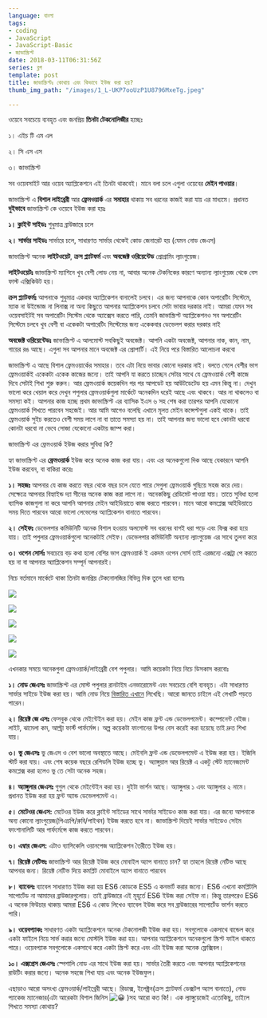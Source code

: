 ```yaml
---
language: বাংলা
tags:
- coding
- JavaScript
- JavaScript-Basic
- জাভাস্ক্রিপ্ট
date: 2018-03-11T06:31:56Z
series: ব্লগ
template: post
title: জাভাস্ক্রিপ্টঃ কোথায় এবং কিভাবে ইউজ করা হয়?
thumb_img_path: "/images/1_L-UKP7ooUzP1U8796MxeTg.jpeg"

---
```

ওয়েবে সবচেয়ে ব্যবহৃত এবং জনপ্রিয় **তিনটা টেকনোলিজীর** হচ্ছেঃ

১। এইচ টি এম এল

২। সি এস এস

৩। জাভাস্ক্রিপ্ট

সব ওয়েবসাইট আর ওয়েব অ্যাপ্লিকেশনে এই তিনটা থাকবেই। মানে বলা চলে এগুলা ওয়েবের **মেইন পাওয়ার**।

জাভাস্ক্রিপ্ট এ **বিশাল লাইব্রেরী** আর **ফ্রেমওয়ার্ক** এর **সমাহার** থাকায় সব ধরনের কাজই করা যায় এর মাধ্যমে। প্রধানত **দুইভাবে** জাভাস্ক্রিপ্ট কে ওয়েবে ইউজ করা হয়ঃ

**১। ক্লাইন্ট সাইডঃ** শুধুমাত্র ব্রাউজারে চলে

**২। সার্ভার সাইডঃ** সার্ভারে চলে, সাধারণত সার্ভার থেকেই কোড জেনারেট হয় (যেমন নোড জেএস)

জাভাস্ক্রিপ্ট অনেক **লাইটওয়েট**, **ক্রস প্ল্যাটফর্ম** এবং **অবজেক্ট ওরিয়েন্টেড** প্রোগ্রামিং ল্যাংগুয়েজ।

**লাইটওয়েটঃ** জাভাস্ক্রিপ্ট ম্যাশিনে খুব বেশী লোড নেয় না, আবার অনেক টেকনিকের কারণে অন্যান্য ল্যাংগুয়েজ থেকে বেস ফাস্ট এক্সিকিউট হয়।

**ক্রস প্ল্যাটফর্মঃ** আপনাকে শুধুমাত্র একবার অ্যাপ্লিকেশন বানালেই চলবে। এর জন্য আপনাকে কোন অপারেটিং সিস্টেমে, ম্যাক না উইন্ডোজ না লিনাক্স না অন্য কিছুতে আপনার অ্যাপ্লিকেশন চলবে সেটা ভাবার দরকার নাই। আমরা যেমন সব ওয়েবসাইটই সব অপারেটিং সিস্টেম থেকে অ্যাক্সেস করতে পারি, তেমনি জাভাস্ক্রিপ্ট অ্যাপ্লিকেশনও সব অপারেটিং সিস্টেমে চলবে খুব বেশী বা একেকটা অপারেটিং সিস্টেমের জন্য একেকবার ডেভেলপ করার দরকার নাই

**অবজেক্ট ওরিয়েন্টেডঃ** জাভাস্ক্রিপ্ট এ আলমোস্ট সবকিছুই অবজেক্ট। আপনি একটা অবজেক্ট, আপনার নাক, কান, নাম, গায়ের রঙ আছে। এগুলা সব আপনার মানে অবজেক্ট এর প্রোপার্টি। এই নিয়ে পরে বিস্তারিত আলোচনা করবো

জাভাস্ক্রিপ্ট এ আছে বিশাল ফ্রেমওয়ার্কের সমাহার। তবে এটা নিয়ে ভাবার কোনো দরকার নাই। বলতে গেলে বেশীর ভাগ ফ্রেমওয়ার্কই একেকটা একেক কাজের জন্যে। তাই আপনি যা করতে চাচ্ছেন সেটার সাথে যে ফ্রেমওয়ার্ক বেশী কাজে দিবে সেটাই শিখা শুরু করুন। আর ফ্রেমওয়ার্ক কয়েকদিন পর পর আপডেট হয় আউটডেটেড হয় এমন কিন্তু না। দেখুন ভালো করে খেয়াল করে দেখুন পপুলার ফ্রেমওয়ার্কগুলা মার্কেটে অনেকদিন ধরেই আছে এবং থাকবে। আর না থাকলেও বা সমস্যা কই। আপনার কাজ হচ্ছে প্রথম জাভাস্ক্রিপ্ট এর ব্যাসিক ইএস ৬ সহ শেষ করা তারপর আপনি যেকোনো ফ্রেমওয়ার্ক শিখতে পারবেন সহজেই। আর আমি আগেও বলেছি এখানে মূলত মেইন কন্সেপ্টগুলা একই থাকে। তাই ফ্রেমওয়ার্ক সুইচ করতেও বেশী সময় লাগে না বা তাতে সমস্যা হয় না। তাই আপনার জন্য ভালো হবে কোনটা ধরবো কোনটা ধরবো না ভেবে সোজা যেকোনো একটায় জাম্প করা।

জাভাস্ক্রিপ্ট এর ফ্রেমওয়ার্ক ইউজ করার সুবিধা কি?

হ্যা জাভাস্ক্রিপ্ট এর **ফ্রেমওয়ার্ক** ইউজ করে অনেক কাজ করা যায়। এবং এর অনেকগুলো দিক আছে যেকারনে আপনি ইউজ করবেন, বা বাকিরা করেঃ

**১। সহজঃ** আপনার যে কাজ করতে বছর থেকে বছর চলে যেতে পারে সেগুলা ফ্রেমওয়ার্ক গুছিয়ে সহজ করে দেয়। সেক্ষেত্রে আপনার বিহ্যাইন্ড দ্যা সীনের অনেক কাজ করা লাগে না। অনেককিছু রেডিমেট পাওয়া যায়। তাতে সুবিধা হলো ব্যাসিক কাজগুলা না করে আপনি আপনার মেইন আইডিয়াতে কাজ করতে পারবেন। মানে আরো কমপ্লেক্স আইডিয়াতে সময় দিতে পারবেন আরো ভালো লেভেলের অ্যাপ্লিকেশন বানাতে পারবেন।

**২। সেইফঃ** ডেভেলপার কমিউনিটি অনেক বিশাল হওয়ায় অলমোস্ট সব ধরনের বাগই ধরা পড়ে এবং ফিক্স করা হয়ে যায়। তাই পপুলার ফ্রেমওয়ার্কগুলো অনেকটাই সেইফ। ডেভেলপার কমিউনিটি অন্যান্য ল্যাংগুয়েজ এর সাথে তুলনা করে

**৩। ওপেন সোর্সঃ** সবচেয়ে বড় কথা হলো বেশির ভাগ ফ্রেমওয়ার্ক ই একদম ওপেন সোর্স তাই এরজন্যে এক্সট্রা পে করতে হয় না বা আপনার অ্যাপ্লিকেশন সম্পূর্ন আপনারই।

নিচে বর্তমানে মার্কেটে থাকা তিনটা জনপ্রিয় টেকনোলজির বিভিন্ন দিক তুলে ধরা হলোঃ

![](https://cdn-images-1.medium.com/max/800/1*JKC306y5NDlHLOo4wE38Gg.png)

![](https://cdn-images-1.medium.com/max/800/1*178ofikeTaWHFEcnUTPbDA.png)

![](https://cdn-images-1.medium.com/max/800/1*Aq-iCff3Yxn8duB_kfddBg.png)

![](https://cdn-images-1.medium.com/max/800/1*oz5_uDAtQFPxzGDTekrOmg.png)

![](https://cdn-images-1.medium.com/max/800/1*aV1Txb-Tbxvg6kOWs7u6pA.png)

এখনকার সময়ে অনেকগুলা ফ্রেমওয়ার্ক/লাইব্রেরী বেশ পপুলার। আমি কয়েকটা নিয়ে নিচে ডিসকাস করবোঃ

**১। নোড জেএসঃ** জাভাস্ক্রিপ্ট এর মোস্ট পপুলার রানটাইম এনভারোমেন্ট এবং সবচেয়ে বেশি ব্যবহৃত। এটা সাধারণত সার্ভার সাইডে ইউজ করা হয়। আমি নোড নিয়ে [বিস্তারিত এখানে](https://with.zonayed.me/bn/%e0%a6%aa%e0%a7%8d%e0%a6%b0%e0%a7%8b%e0%a6%97%e0%a7%8d%e0%a6%b0%e0%a6%be%e0%a6%ae%e0%a6%bf%e0%a6%82/%e0%a6%9c%e0%a7%87%e0%a6%8f%e0%a6%b8-%e0%a6%aa%e0%a7%8d%e0%a6%b0%e0%a7%8b%e0%a6%97%e0%a7%8d%e0%a6%b0%e0%a6%be%e0%a6%ae%e0%a6%bf%e0%a6%82/%e0%a6%a8%e0%a7%8b%e0%a6%a1-%e0%a6%9c%e0%a7%87%e0%a6%8f%e0%a6%b8-%e0%a6%a8%e0%a6%bf%e0%a7%9f%e0%a7%87-%e0%a6%b8%e0%a6%ac-%e0%a6%95%e0%a6%bf%e0%a6%9b%e0%a7%81/) লিখেছি। আরো জানতে চাইলে এই লেখাটি পড়তে পারেন।

**২। রিয়েক্ট জে এসঃ** ফেসবুক থেকে মেইন্টেইন করা হয়। মেইন কাজ ফ্রন্ট এন্ড ডেভেলপমেন্ট। কম্পোনেন্ট বেইজ। লাইট, ঝামেলা কম, আল্ট্রা ফার্স্ট পার্ফর্মেন্স। অল্প কয়েকটা ফাংশানের উপর বেস করেই করা হয়েছে তাই দ্রুত শিখা যায়।

**৩। ভু জেএসঃ** ভু জেএস ও বেশ ভালো অবস্থাতে আছে। মেইনলি ফ্রন্ট এন্ড ডেভেলপমেন্ট এ ইউজ করা হয়। ইজিলি স্টার্ট করা যায়। এবং শেষ কয়েক বছরে রেপিডলি ইউজ হচ্ছে ভু। অ্যাঙ্গুয়াল আর রিয়েক্ট এ একটু স্টেট ম্যানেজমেন্ট কমপ্লেক্স করা হলেও ভু তে সেটা অনেক সহজ।

**৪। অ্যাঙ্গুলার জেএসঃ** গুগুল থেকে মেইন্টেইন করা হয়। দুইটা ভার্শন আছে। অ্যাঙ্গুলার ১ এবং অ্যাঙ্গুলার ২ নামে। প্রধানত ইউজ করা হয় ফ্রন্ট অ্যান্ড ডেভেলপমেন্ট এ।

**৫। মেটেওর জেএস:** মেটেওর ইউজ করে ক্লাইন্ট সাইডের সাথে সার্ভার সাইডেও কাজ করা যায়। এর জন্যে আপনাকে অন্য কোনো ল্যাংগুয়েজ(পিএচপি/রুবি/পাইথন) ইউজ করতে হবে না। জাভাস্ক্রিপ্ট দিয়েই সার্ভার সাইডেও সেইম ফাংশানালিটি আর পার্ফর্মেন্সে কাজ করতে পারবেন।

**৬। এম্বার জেএস:** এটাও ব্যাসিকেলি ওয়ানপেজ অ্যাপ্লিকেশন তৈরীতে ইউজ হয়।

**৭। রিয়েক্ট নেটিভঃ** জাভাস্ক্রিপ্ট আর রিয়েক্ট ইউজ করে মোবাইল অ্যাপ বানাতে চান? হ্যা তাহলে রিয়েক্ট নেটিভ আছে আপনার জন্য। রিয়েক্ট নেটিভ দিয়ে কমপ্লিট মোবাইলে অ্যাপ বানাতে পারবেন

**৮। ব্যাবেলঃ** ব্যাবেল সাধারণত ইউজ করা হয় ES6 কোডকে ES5 এ কনভার্ট করার জন্যে। ES6 এখনো কমপ্লিটলি সাপোর্টেড না আমাদের ব্রাউজারগুলোয়। তাই ব্রাউজারে এই মূহূর্তে ES6 ইউজ করা সেইফ না। কিন্তু তারপরেও ES6 এ অনেক ফিউচার থাকায় আমরা ES6 এ কোড লিখেও ব্যাবেল ইউজ করে সব ব্রাউজারের সাপোর্টেড ভার্শন করতে পারি।

**৯। ওয়েবপ্যাকঃ** সাধারণত একটা অ্যাপ্লিকেশনে অনেক টেকনোলজী ইউজ করা হয়। সবগুলোকে একসাথে বান্ডেল করে একটা ফাইলে নিয়ে সার্ভ করার জন্যে মোস্টলি ইউজ করা হয়। আপনার অ্যাপ্লিকেশনে অনেকগুলো স্ক্রিপ্ট ফাইল থাকতে পারে। ওয়েবপ্যাক সবগুলোকে একসাথে করে একটা স্ক্রিপ্ট করে এবং এটা ইউজ করা অনেক ফ্লেক্সিবল।

**১০। এক্সপ্রেস জেএসঃ** স্পেশালি নোড এর সাথে ইউজ করা হয়। সার্ভার তৈরী করতে এবং আপনার অ্যাপ্লিকেশনের রাউটিং করার জন্যে। অনেক সহজে শিখা যায় এবং অনেক ইউজফুল।

এছাড়াও আরো অসংখ্য ফ্রেমওয়ার্ক/লাইব্রেরী আছে। রিডাক্স, ইলেক্ট্রন(ক্রস প্ল্যাটফর্ম ডেক্সটপ অ্যাপ বানাতে), নোড প্যাকেজ ম্যানেজার(এটা আরেকটা বিশাল জিনিস ![😀](https://s.w.org/images/core/emoji/12.0.0-1/svg/1f600.svg) )সহ আরো কত কি!। এক ল্যাঙ্গুয়েজেই এতোকিছু, তাইলে শিখতে সমস্যা কোথায়?